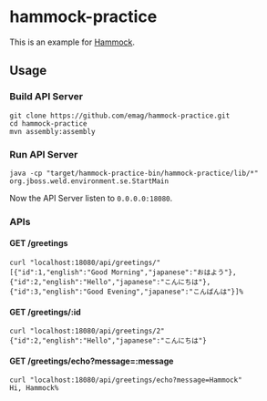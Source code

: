 # hammock-practice

This is an example for [Hammock](https://github.com/johnament/hammock).

## Usage

### Build API Server

~~~
git clone https://github.com/emag/hammock-practice.git
cd hammock-practice
mvn assembly:assembly
~~~

### Run API Server

~~~
java -cp "target/hammock-practice-bin/hammock-practice/lib/*" org.jboss.weld.environment.se.StartMain
~~~

Now the API Server listen to `0.0.0.0:18080`.

### APIs

#### GET /greetings

~~~
curl "localhost:18080/api/greetings/"
[{"id":1,"english":"Good Morning","japanese":"おはよう"},{"id":2,"english":"Hello","japanese":"こんにちは"},{"id":3,"english":"Good Evening","japanese":"こんばんは"}]%
~~~

#### GET /greetings/:id

~~~
curl "localhost:18080/api/greetings/2"
{"id":2,"english":"Hello","japanese":"こんにちは"}
~~~

#### GET /greetings/echo?message=:message

~~~
curl "localhost:18080/api/greetings/echo?message=Hammock"
Hi, Hammock%
~~~